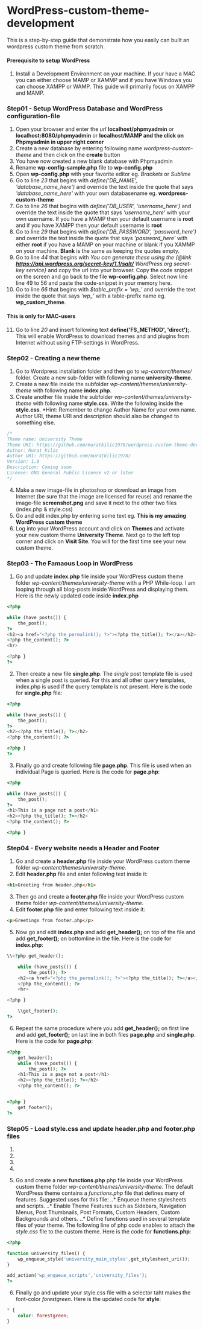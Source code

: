 # WordPress-custom-theme-development
This is a step-by-step guide that demonstrate how you easily can built an wordpress custom theme from scratch.

#### Prerequisite to setup WordPress
1. Install a Development Environment on your machine. If your have a MAC you can either choose MAMP or XAMMP and if you have Windows you can choose XAMPP or WAMP. This guide will primarily focus on XAMPP and MAMP.

### Step01 - Setup WordPress Database and WordPress configuration-file
1. Open your browser and enter the _url_ **localhost/phpmyadmin** or **localhost:8080/phpmyadmin** or **localhost/MAMP and the click on Phpmyadmin in upper right corner**
2. Create a new database by entering following name _wordpress-custom-theme_ and then click on the **create** button
3. You have now created a new blank database with Phpmyadmin
4. Rename **wp-config-sample.php** file to **wp-config.php**
5. Open **wp-config.php** with your favorite editor eg. *Brackets* or *Sublime*
6. Go to line *23* that begins with _define('DB_NAME', 'database_name_here')_ and override the text inside the quote that says _'database_name_here'_ with your own databasename eg. **wordpress-custom-theme**
7. Go to line *26* that begins with _define('DB_USER', 'username_here')_ and override the text inside the quote that says _'username_here'_ with your own username. If you have a MAMP then your default username is **root** and if you have XAMPP then your default username is **root**
8. Go to line *29* that begins with _define('DB_PASSWORD', 'password_here')_ and override the text inside the quote that says _'password_here'_ with either **root** if you have a MAMP on your machine or blank if you XAMMP on your machine. **Blank** is the same as keeping the quotes empty.
9. Go to line *44* that begins with *You can generate these using the {@link **https://api.wordpress.org/secret-key/1.1/salt/** WordPress.org secret-key service}* and copy the url into your browser. Copy the code snippet on the screen and go back to the file **wp-config.php**. Select now line line  49 to 56 and paste the code-snippet in your memory here.
10. Go to line *66* that begins with _$table_prefix  = 'wp\_'_ and override the text inside the quote that says _'wp\_'_ with a table-prefix name eg. **wp_custom_theme**.
#### This is only for MAC-users 
11. Go to line *20* and insert following text **define('FS_METHOD', 'direct');**. This will enable WordPress to download themes and and plugins from Internet without using FTP-settings in WordPress.

### Step02  - Creating a new theme
1. Go to Wordpress installation folder and then go to *wp-content/themes/* folder. Create a new sub-folder with following name **university-theme**. 
2. Create a new file inside the subfolder *wp-content/themes/university-theme* with following name **index.php**.
3. Create another file inside the subfolder *wp-content/themes/university-theme* with following name **style.css**. Write the  following inside the **style.css**. *Hint: Remember to change Author Name for your own name. Author URI, theme URI and description should also be changed to something else.
```CSS
/*
Theme name: University Theme
Theme URI: https://github.com/muratkilic1978/wordpress-custom-theme-development
Author: Murat Kilic
Author URI: https://github.com/muratkilic1978/
Version: 1.0
Description: Coming soon
License: GNU General Public License v2 or later
*/
```
4. Make a new image-file in photoshop or download an image from Internet (be sure that the image are licensed for reuse) and rename the image-file **screenshot.png** and save it next to the other two files (index.php & style.css)
5. Go and edit index.php by entering some text eg. **This is my amazing WordPress custom theme**
6. Log into your WordPress account and click on **Themes** and activate your new custom theme **University Theme**. Next go to the left top corner and click on **Visit Site**. You will for the first time see your new custom theme.

### Step03 - The Famaous Loop in WordPress
1. Go and update **index.php** file inside your WordPress custom theme folder *wp-content/themes/university-theme* with a PHP While-loop. I am looping through all blog-posts inside WordPress and displaying them. Here is the newly updated code inside **index.php**
```PHP
<?php

while (have_posts()) {
    the_post();
?>
<h2><a href="<?php the_permalink(); ?>"><?php the_title(); ?></a></h2>
<?php the_content(); ?>
<hr>

<?php }
?>
```
2. Then create a new file **single.php**. The *single* post template file is used when a single post is queried. For this and all other query templates, index.php is used if the query template is not present. Here is the code for **single.php** file:
```PHP
<?php

while (have_posts()) {
    the_post();
?>
<h2><?php the_title(); ?></h2>
<?php the_content(); ?>

<?php }
?>
```
3. Finally go and create following file **page.php**. This file is used when an individual Page is queried. Here is the code for **page.php**:
```PHP
<?php

while (have_posts()) {
    the_post();
?>
<h1>This is a page not a post</h1>
<h2><?php the_title(); ?></h2>
<?php the_content(); ?>

<?php }
```

### Step04 - Every website needs a Header and Footer
1. Go and create a **header.php** file inside your WordPress custom theme folder *wp-content/themes/university-theme*. 
2. Edit **header.php** file and enter following text inside it:
```HTML
<h1>Greeting from header.php</h1>
```
3. Then go and create a **footer.php** file inside your WordPress custom theme folder *wp-content/themes/university-theme*.
4. Edit **footer.php** file and enter following text inside it:
```HTML
<p>Greetings from footer.php</p>
```
5. Now go and edit **index.php** and add **get_header();** on top of the file and add **get_footer();** on bottomline in the file. Here is the code for **index.php**:
```PHP
\\<?php get_header();

    while (have_posts()) {
        the_post(); ?>
    <h2><a href="<?php the_permalink(); ?>"><?php the_title(); ?></a></h2>
    <?php the_content(); ?>
    <hr>

<?php }

    \\get_footer();
?>
```
6. Repeat the same procedure where you add **get_header();** on first line and add **get_footer();** on last line in both files **page.php** and **single.php**.
Here is the code for **page.php**:
```PHP
<?php
    get_header();
    while (have_posts()) {
        the_post(); ?>
    <h1>This is a page not a post</h1>
    <h2><?php the_title(); ?></h2>
    <?php the_content(); ?>


<?php }
    get_footer();
?>
```
### Step05 - Load style.css and update header.php and footer.php files
1.

2.

3.

4.

5. Go and create a new **functions.php** php file inside your WordPress custom theme folder *wp-content/themes/university-theme*. The default WordPress theme contains a *functions.php* file that defines many of features. Suggested uses for this file:
..* Enqueue theme stylesheets and scripts. 
..* Enable Theme Features such as Sidebars, Navigation Menus, Post Thumbnails, Post Formats, Custom Headers, Custom Backgrounds and others.
..* Define functions used in several template files of your theme.
The following line of php code enables to attach the *style.css* file to the custom theme.
Here is the code for **functions.php**:
```PHP
<?php

function university_files() {
    wp_enqueue_style('university_main_styles',get_stylesheet_uri());
}

add_action('wp_enqueue_scripts','university_files');
?>
```

6. Finally go and update your style.css file with a selector taht makes the font-color *forestgreen*. Here is the updated code for **style**:
```CSS
* {
    color: forestgreen;
}
```

